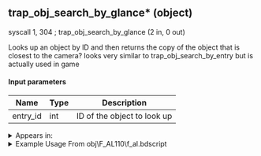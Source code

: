 ## trap_obj_search_by_glance* (object)

syscall 1, 304 ; trap_obj_search_by_glance (2 in, 0 out)

Looks up an object by ID and then returns the copy of the object that is closest to the camera? looks very similar to trap_obj_search_by_entry but is actually used in game

#### Input parameters
| Name | Type | Description
|------|------|------------
| entry_id   | int   | ID of the object to look up




<details>
	<summary>Appears in:</summary>
| filename | Entity (obj)
|----------|-------------
| obj\F_AL110\f_al.bdscript       | ((F) ??? (AL))          
| obj\M_EX130_AL\m_ex.bdscript       | ((M) Crimson Jazz (AL))          
| obj\M_EX520_AL\m_ex.bdscript       | ((M) Hook Bat (AL))          
| obj\M_EX620_AL\m_ex.bdscript       | ((M) Fortuneteller (AL))          
| obj\M_EX660_AL\m_ex.bdscript       | ((M) Rapid Thruster (AL))          

</details>

<details>
	<summary>Example Usage From obj\F_AL110\f_al.bdscript</summary>
L218:
 pushFromPSp 16
 pushImm 1886
 syscall 1, 304 ; trap_obj_search_by_glance (2 in, 0 out)
 pushFromPSp 16
 pushFromFSp 0
 syscall 1, 130 ; trap_obj_cmp (2 in, 1 out)
 eqz 
 jz L246
 pushFromFSp 0
 pushImm 24
 add 
 pushImm 1
 memcpy 0
 jmp L246
</details>

